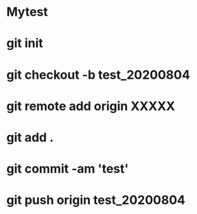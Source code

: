 # Mytest

# git init
# git checkout -b test_20200804
# git remote add origin XXXXX
# git add .
# git commit -am 'test'
# git push origin test_20200804
